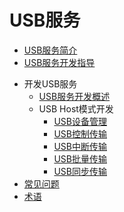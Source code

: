 # USB服务

<!--Del-->
- [USB服务简介](usb-overview.md)
- [USB服务开发指导](usb-guidelines.md)
<!--DelEnd-->
- 开发USB服务<!--usb-dev-->
  - [USB服务开发概述](usbManager/usbHost-overview.md)
  - USB Host模式开发<!--usb-host-dev-->
    - [USB设备管理](usbManager/usbHost/deviceManager.md)
    - [USB控制传输](usbManager/usbHost/controlTransfer.md)
    - [USB中断传输](usbManager/usbHost/interruptTransfer.md)
    - [USB批量传输](usbManager/usbHost/bulkTransfer.md)
    - [USB同步传输](usbManager/usbHost/isochronousTransfer.md)
- [常见问题](faqs-usb.md)
- [术语](usb-glossary.md)